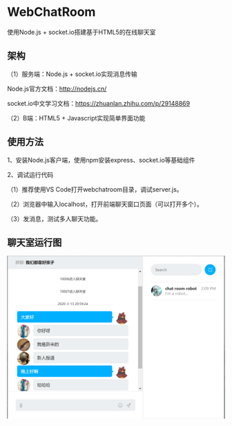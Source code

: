 # WebChatRoom
使用Node.js + socket.io搭建基于HTML5的在线聊天室

## 架构
（1）服务端：Node.js + socket.io实现消息传输

Node.js官方文档：http://nodejs.cn/

socket.io中文学习文档：https://zhuanlan.zhihu.com/p/29148869

（2）B端：HTML5 + Javascript实现简单界面功能

## 使用方法
1、安装Node.js客户端，使用npm安装express、socket.io等基础组件

2、调试运行代码

（1）推荐使用VS Code打开webchatroom目录，调试server.js。

（2）浏览器中输入localhost，打开前端聊天窗口页面（可以打开多个）。

（3）发消息，测试多人聊天功能。

## 聊天室运行图

![](https://raw.githubusercontent.com/JelinYao/WebChatRoom/master/img/screen.png)